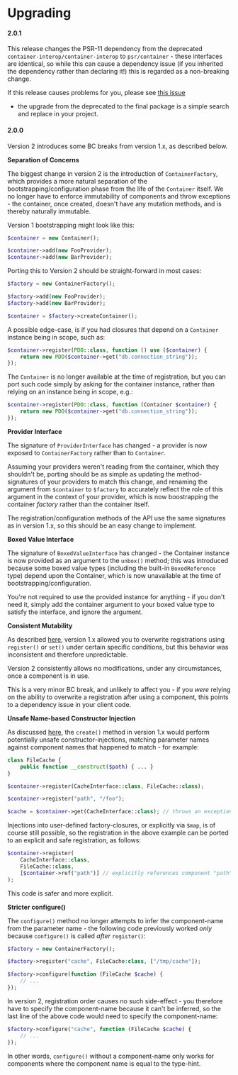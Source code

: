 Upgrading
=========

#### 2.0.1

This release changes the PSR-11 dependency from the deprecated `container-interop/container-interop`
to `psr/container` - these interfaces are identical, so while this can cause a dependency issue (if
you inherited the dependency rather than declaring it!) this is regarded as a non-breaking change.

If this release causes problems for you, please see [this issue](https://github.com/mindplay-dk/unbox/issues/11)
- the upgrade from the deprecated to the final package is a simple search and replace in your project.

#### 2.0.0

Version 2 introduces some BC breaks from version 1.x, as described below.

**Separation of Concerns**

The biggest change in version 2 is the introduction of `ContainerFactory`, which provides a more
natural separation of the bootstrapping/configuration phase from the life of the `Container` itself.
We no longer have to enforce immutability of components and throw exceptions - the container, once
created, doesn't have any mutation methods, and is thereby naturally immutable.

Version 1 bootstrapping might look like this:

```php
$container = new Container();

$container->add(new FooProvider);
$container->add(new BarProvider);
```

Porting this to Version 2 should be straight-forward in most cases:

```php
$factory = new ContainerFactory();

$factory->add(new FooProvider);
$factory->add(new BarProvider);

$container = $factory->createContainer();
```

A possible edge-case, is if you had closures that depend on a `Container` instance being
in scope, such as:

```php
$container->register(PDO::class, function () use ($container) {
    return new PDO($container->get("db.connection_string"));
});
```

The `Container` is no longer available at the time of registration, but you can port such code
simply by asking for the container instance, rather than relying on an instance being in scope, e.g.:

```php
$container->register(PDO::class, function (Container $container) {
    return new PDO($container->get("db.connection_string"));
});
```

**Provider Interface**

The signature of `ProviderInterface` has changed - a provider is now exposed to `ContainerFactory`
rather than to `Container`.

Assuming your providers weren't reading from the container, which they shouldn't be, porting should
be as simple as updating the method-signatures of your providers to match this change, and renaming
the argument from `$container` to `$factory` to accurately reflect the role of this argument in the
context of your provider, which is now boostrapping the container *factory* rather than the container
itself.

The registration/configuration methods of the API use the same signatures as in version 1.x, so this
should be an easy change to implement.

**Boxed Value Interface**

The signature of `BoxedValueInterface` has changed - the Container instance is now provided as an
argument to the `unbox()` method; this was introduced because some boxed value types (including the
built-in `BoxedReference` type) depend upon the Container, which is now unavailable at the time of
bootstrapping/configuration.

You're not required to use the provided instance for anything - if you don't need it, simply add
the container argument to your boxed value type to satisfy the interface, and ignore the argument.

**Consistent Mutability**

As described [here](https://github.com/mindplay-dk/unbox/issues/4), version 1.x allowed you to overwrite
registrations using `register()` or `set()` under certain specific conditions, but this behavior was
inconsistent and therefore unpredictable.

Version 2 consistently allows no modifications, under any circumstances, once a component is in use.

This is a very minor BC break, and unlikely to affect you - if you *were* relying on the ability to
overwrite a registration after using a component, this points to a dependency issue in your client code.

**Unsafe Name-based Constructor Injection**

As discussed [here](https://github.com/mindplay-dk/unbox/issues/5), the `create()` method in version 1.x
would perform potentially unsafe constructor-injections, matching parameter names against component names
that happened to match - for example:

```php
class FileCache {
    public function __construct($path) { ... }
}

$container->register(CacheInterface::class, FileCache::class);

$container->register("path", "/foo");

$cache = $container->get(CacheInterface::class); // throws an exception as of version 2.0 (!)
```

Injections into user-defined factory-closures, or explicitly via `$map`, is of course still possible,
so the registration in the above example can be ported to an explicit and safe registration, as follows:

```php
$container->register(
    CacheInterface::class,
    FileCache::class,
    [$container->ref("path")] // explicitly references component "path"
);
```

This code is safer and more explicit.

**Stricter configure()**

The `configure()` method no longer attempts to infer the component-name from the parameter name - the
following code previously worked *only* because `configure()` is called *after* `register()`:

```php
$factory = new ContainerFactory();

$factory->register("cache", FileCache:class, ["/tmp/cache"]);

$factory->configure(function (FileCache $cache) {
    // ...
});
```

In version 2, registration order causes no such side-effect - you therefore have to specify the
component-name because it can't be inferred, so the last line of the above code would need to
specify the component-name:

```php
$factory->configure("cache", function (FileCache $cache) {
    // ...
});
```

In other words, `configure()` without a component-name only works for components where the
component name is equal to the type-hint.
